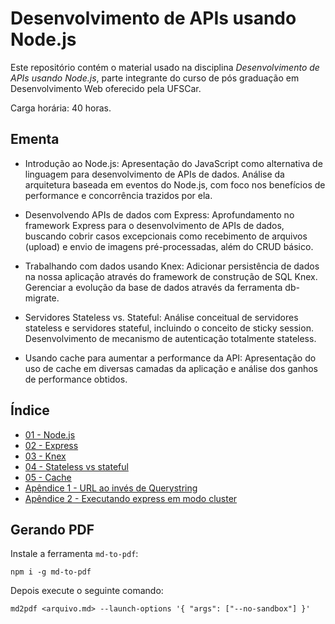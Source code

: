 # Desenvolvimento de APIs usando Node.js

Este repositório contém o material usado na disciplina _Desenvolvimento de APIs usando Node.js_, parte integrante do curso de pós graduação em Desenvolvimento Web oferecido pela UFSCar.

Carga horária: 40 horas.

## Ementa

* Introdução ao Node.js: Apresentação do JavaScript como alternativa de linguagem para desenvolvimento de APIs de dados. Análise da arquitetura baseada em eventos do Node.js, com foco nos benefícios de performance e concorrência trazidos por ela.

* Desenvolvendo APIs de dados com Express: Aprofundamento no framework Express para o desenvolvimento de APIs de dados, buscando cobrir casos excepcionais como recebimento de arquivos (upload) e envio de imagens pré-processadas, além do CRUD básico.

* Trabalhando com dados usando Knex: Adicionar persistência de dados na nossa aplicação através do framework de construção de SQL Knex. Gerenciar a evolução da base de dados através da ferramenta db-migrate.

* Servidores Stateless vs. Stateful: Análise conceitual de servidores stateless e servidores stateful, incluindo o conceito de sticky session. Desenvolvimento de mecanismo de autenticação totalmente stateless.

* Usando cache para aumentar a performance da API: Apresentação do uso de cache em diversas camadas da aplicação e análise dos ganhos de performance obtidos.

## Índice

* [01 - Node.js](01_Nodejs.md)
* [02 - Express](02_Express.md)
* [03 - Knex](03_Knex.md)
* [04 - Stateless vs stateful](04_Stateless_vs_stateful.md)
* [05 - Cache](05_Cache.md)
* [Apêndice 1 - URL ao invés de Querystring](AP01_URL.md)
* [Apêndice 2 - Executando express em modo cluster](AP02_Express_modo_cluster.md)

## Gerando PDF

Instale a ferramenta `md-to-pdf`:

```
npm i -g md-to-pdf
```

Depois execute o seguinte comando:

```
md2pdf <arquivo.md> --launch-options '{ "args": ["--no-sandbox"] }'
```
